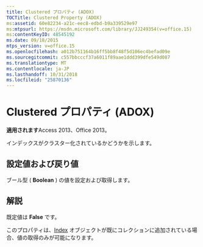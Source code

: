 ```yaml
---
title: Clustered プロパティ (ADOX)
TOCTitle: Clustered Property (ADOX)
ms:assetid: 60e82234-a21c-eec8-edbd-b9a339529e97
ms:mtpsurl: https://msdn.microsoft.com/library/JJ249354(v=office.15)
ms:contentKeyID: 48545192
ms.date: 09/18/2015
mtps_version: v=office.15
ms.openlocfilehash: a012b751164b16ff5bb8f48f5d106ec4befad09e
ms.sourcegitcommit: c557bbcccf37a6011f89aae1ddd399dfe549d087
ms.translationtype: MT
ms.contentlocale: ja-JP
ms.lasthandoff: 10/31/2018
ms.locfileid: "25870136"
---
```

# <a name="clustered-property-adox"></a>Clustered プロパティ (ADOX)


**適用されます**Access 2013、Office 2013。

インデックスがクラスター化されているかどうかを示します。

## <a name="settings-and-return-values"></a>設定値および戻り値

ブール型 ( **Boolean** ) の値を設定および取得します。

## <a name="remarks"></a>解説

既定値は **False** です。

このプロパティは、[Index](index-object-adox.md) オブジェクトが既にコレクションに追加されている場合、値の取得のみが可能になります。


